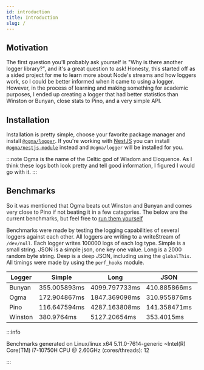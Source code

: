 ```yaml
---
id: introduction
title: Introduction
slug: /
---
```


## Motivation

The first question you'll probably ask yourself is "Why is there another logger library?", and it's a great question to ask! Honesty, this started off as a sided project for me to learn more about Node's streams and how loggers work, so I could be better informed when it came to using a logger. However, in the process of learning and making something for academic purposes, I ended up creating a logger that had better statistics than Winston or Bunyan, close stats to Pino, and a very simple API.

## Installation

Installation is pretty simple, choose your favorite package manager and install [`@ogma/logger`](./logger). If you're working with [NestJS](https://docs.nestjs.com) you can install [`@ogma/nestjs-module`](http://localhost:3000/ogma/docs/nestjs/module) instead and `@ogma/logger` will be installed for you.

:::note Ogma is the name of the Celtic god of Wisdom and Eloquence. As I think these logs both look pretty and tell good information, I figured I would go with it. :::

## Benchmarks

So it was mentioned that Ogma beats out Winston and Bunyan and comes very close to Pino if not beating it in a few catagories. The below are the current benchmarks, but feel free to [run them yourself](https://github.com/jmcdo29/ogma)

Benchmarks were made by testing the logging capabilities of several loggers against each other. All loggers are writing to a writeStream of `/dev/null`. Each logger writes 100000 logs of each log type. Simple is a small string. JSON is a simple json, one key one value. Long is a 2000 random byte string. Deep is a deep JSON, including using the `globalThis`. All timings were made by using the `perf_hooks` module.

| Logger | Simple | Long | JSON | Deep |
| --- | --- | --- | --- | --- |
| Bunyan | 355.005893ms | 4099.797733ms | 410.885866ms | 2266.010139ms |
| Ogma | 172.904867ms | 1847.369098ms | 310.955876ms | 445.961304ms |
| Pino | 116.647594ms | 4287.163808ms | 141.358471ms | 1355.486535ms |
| Winston | 380.9764ms | 5127.20654ms | 353.4015ms | 457.380278ms |

:::info

Benchmarks generated on Linux/linux x64 5.11.0-7614-generic ~Intel(R) Core(TM) i7-10750H CPU @ 2.60GHz (cores/threads): 12

:::
